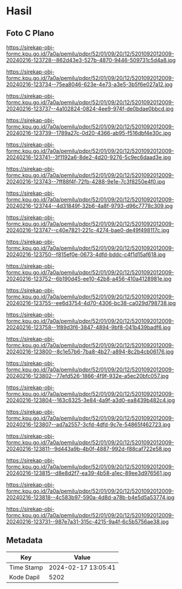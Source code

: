 # Hasil

## Foto C Plano

https://sirekap-obj-formc.kpu.go.id/7a0a/pemilu/pdpr/52/01/09/20/12/5201092012009-20240216-123728--862d43e3-527b-4870-9446-509731c5d4a8.jpg

https://sirekap-obj-formc.kpu.go.id/7a0a/pemilu/pdpr/52/01/09/20/12/5201092012009-20240216-123734--75ea8046-623e-4e73-a3e5-3b5f6e027a12.jpg

https://sirekap-obj-formc.kpu.go.id/7a0a/pemilu/pdpr/52/01/09/20/12/5201092012009-20240216-123737--4a102824-0824-4ee9-974f-de0bdae0bbcd.jpg

https://sirekap-obj-formc.kpu.go.id/7a0a/pemilu/pdpr/52/01/09/20/12/5201092012009-20240216-123739--1789a27c-0d20-4366-ab95-f516dbf4e30c.jpg

https://sirekap-obj-formc.kpu.go.id/7a0a/pemilu/pdpr/52/01/09/20/12/5201092012009-20240216-123741--3f1192a6-8de2-4d20-9276-5c9ec6daad3e.jpg

https://sirekap-obj-formc.kpu.go.id/7a0a/pemilu/pdpr/52/01/09/20/12/5201092012009-20240216-123743--7ff88f4f-72fb-4288-9e1e-7c3f8250e4f0.jpg

https://sirekap-obj-formc.kpu.go.id/7a0a/pemilu/pdpr/52/01/09/20/12/5201092012009-20240216-123744--4d31849f-32b6-4a8f-9793-d96c7778c309.jpg

https://sirekap-obj-formc.kpu.go.id/7a0a/pemilu/pdpr/52/01/09/20/12/5201092012009-20240216-123747--c40e7821-221c-4274-bae0-de49f498117c.jpg

https://sirekap-obj-formc.kpu.go.id/7a0a/pemilu/pdpr/52/01/09/20/12/5201092012009-20240216-123750--f815ef0e-0673-4dfd-bddc-c4f1d15af618.jpg

https://sirekap-obj-formc.kpu.go.id/7a0a/pemilu/pdpr/52/01/09/20/12/5201092012009-20240216-123752--6b190d45-ee10-42b8-a456-410a4128981e.jpg

https://sirekap-obj-formc.kpu.go.id/7a0a/pemilu/pdpr/52/01/09/20/12/5201092012009-20240216-123755--ee6d3754-4d70-4306-bc38-ca029d798738.jpg

https://sirekap-obj-formc.kpu.go.id/7a0a/pemilu/pdpr/52/01/09/20/12/5201092012009-20240216-123758--1f89d3f6-3847-4894-9bf8-041b439badf6.jpg

https://sirekap-obj-formc.kpu.go.id/7a0a/pemilu/pdpr/52/01/09/20/12/5201092012009-20240216-123800--8c1e57b6-7ba8-4b27-a894-8c2b4cb06176.jpg

https://sirekap-obj-formc.kpu.go.id/7a0a/pemilu/pdpr/52/01/09/20/12/5201092012009-20240216-123802--77efd526-1866-4f9f-932e-a5ec20bfc057.jpg

https://sirekap-obj-formc.kpu.go.id/7a0a/pemilu/pdpr/52/01/09/20/12/5201092012009-20240216-123804--163c6325-3e84-4a9f-a3d0-ea8439b482c4.jpg

https://sirekap-obj-formc.kpu.go.id/7a0a/pemilu/pdpr/52/01/09/20/12/5201092012009-20240216-123807--ad7a2557-3cfd-4dfd-9c7e-54865f462723.jpg

https://sirekap-obj-formc.kpu.go.id/7a0a/pemilu/pdpr/52/01/09/20/12/5201092012009-20240216-123811--9d443a9b-4b0f-4887-992d-f88caf722e58.jpg

https://sirekap-obj-formc.kpu.go.id/7a0a/pemilu/pdpr/52/01/09/20/12/5201092012009-20240216-123815--d8e8d2f7-ea39-4b58-a1ec-89ee3d976561.jpg

https://sirekap-obj-formc.kpu.go.id/7a0a/pemilu/pdpr/52/01/09/20/12/5201092012009-20240216-123818--4c583b97-590a-4d8d-a78b-b4e5d5a53774.jpg

https://sirekap-obj-formc.kpu.go.id/7a0a/pemilu/pdpr/52/01/09/20/12/5201092012009-20240216-123731--987e7a31-315c-4215-9a4f-6c5b5756ae38.jpg


## Metadata

| Key        | Value               |
| ---------- | ------------------- |
| Time Stamp | 2024-02-17 13:05:41 |
| Kode Dapil | 5202                |




